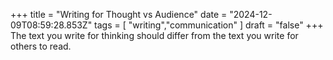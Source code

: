 +++ 
  title = "Writing for Thought vs Audience"
  date = "2024-12-09T08:59:28.853Z"
  tags = [ "writing","communication" ]
  draft = "false"
+++
The text you write for thinking should differ from the text you write for others to read.
  

